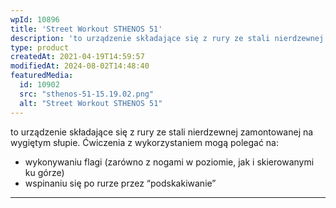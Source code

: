 ```yaml
---
wpId: 10896
title: 'Street Workout STHENOS 51'
description: 'to urządzenie składające się z rury ze stali nierdzewnej zamontowanej na wygiętym słupie. Ćwiczenia z wykorzystaniem mogą polegać na: wykonywaniu flagi (zarówno z nogami w poziomie, jak i skierowanymi ku górze) wspinaniu się po rurze przez "podskakiwanie"'
type: product
createdAt: 2021-04-19T14:59:57
modifiedAt: 2024-08-02T14:48:40
featuredMedia:
  id: 10902
  src: "sthenos-51-15.19.02.png"
  alt: "Street Workout STHENOS 51"
---
```



to urządzenie składające się z rury ze stali nierdzewnej zamontowanej na wygiętym słupie. Ćwiczenia z wykorzystaniem mogą polegać na:

*   wykonywaniu flagi (zarówno z nogami w poziomie, jak i skierowanymi ku górze)
*   wspinaniu się po rurze przez “podskakiwanie”

* * *